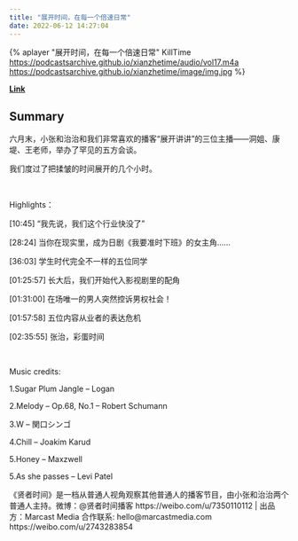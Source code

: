 ```yaml
---
title: "展开时间，在每一个倍速日常"
date: 2022-06-12 14:27:04
---
```


{% aplayer "展开时间，在每一个倍速日常" KillTime  https://podcastsarchive.github.io/xianzhetime/audio/vol17.m4a https://podcastsarchive.github.io/xianzhetime/image/img.jpg %}

**[Link](https://www.xiaoyuzhoufm.com/episode/60eace1b38464275a6127751)**

## Summary
<p >六月末，小张和治治和我们非常喜欢的播客“展开讲讲”的三位主播——洞姐、康堤、王老师，举办了罕见的五方会谈。</p><p >我们度过了把揉皱的时间展开的几个小时。</p><span><br /></span><p >Highlights：</p><p >[10:45] “我先说，我们这个行业快没了”</p><p >[28:24] 当你在现实里，成为日剧《我要准时下班》的女主角……</p><p >[36:03] 学生时代完全不一样的五位同学</p><p >[01:25:57] 长大后，我们开始代入影视剧里的配角</p><p >[01:31:00] 在场唯一的男人突然控诉男权社会！</p><p >[01:57:58] 五位内容从业者的表达危机</p><p >[02:35:55] 张治，彩蛋时间</p><span><br /></span><p >Music credits:</p><p >1.Sugar Plum Jangle – Logan</p><p >2.Melody – Op.68, No.1 – Robert Schumann</p><p >3.W – 関口シンゴ</p><p >4.Chill – Joakim Karud</p><p >5.Honey – Maxzwell</p><p >5.As she passes – Levi Patel</p><p >《贤者时间》是一档从普通人视角观察其他普通人的播客节目，由小张和治治两个普通人主持。微博：@贤者时间播客 https://weibo.com/u/7350110112 | 出品方：Marcast Media 合作联系: hello@marcastmedia.com https://weibo.com/u/2743283854</p><br />
    